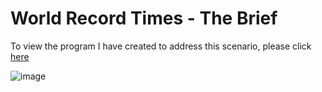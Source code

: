 # World Record Times - The Brief 

To view the program I have created to address this scenario, please click [here](https://github.com/NwCoder21/Csharp-Sandox/blob/main/Race%20Times/raceTimes_Code.md) 

![image](https://user-images.githubusercontent.com/107522496/197893219-7a55545f-803f-472f-b35f-c5fbe29b1a00.png)

